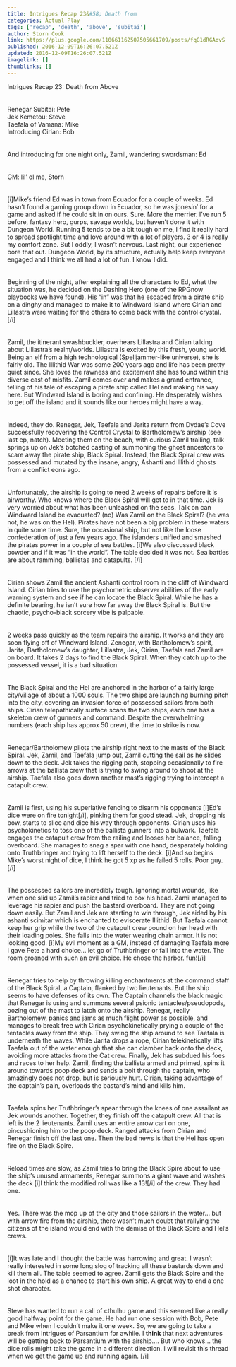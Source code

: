 ```yaml
---
title: Intrigues Recap 23&#58; Death from
categories: Actual Play
tags: ['recap', 'death', 'above', 'subitai']
author: Storn Cook
link: https://plus.google.com/110661162507505661709/posts/fqG1dRGAovS
published: 2016-12-09T16:26:07.521Z
updated: 2016-12-09T16:26:07.521Z
imagelink: []
thumblinks: []
---
```


Intrigues Recap 23:  Death from Above<br /><br /><br />Renegar Subitai: Pete<br />Jek Kemetou: Steve<br />Taefala of Vamana: Mike<br />Introducing Cirian:  Bob<br /><br /><br />And introducing for one night only, Zamil, wandering swordsman: Ed<br /><br /><br />GM: lil’ ol me, Storn<br /><br /><br />[i]Mike’s friend Ed was in town from Ecuador for a couple of weeks.  Ed hasn’t found a gaming group down in Ecuador, so he was jonesin’ for a game and asked if he could sit in on ours.  Sure.  More the merrier.  I’ve run 5 before, fantasy hero, gurps, savage worlds, but haven’t done it with Dungeon World.  Running 5 tends to be a bit tough on me, I find it really hard to spread spotlight time and love around with a lot of players.  3 or 4 is really my comfort zone.   But I oddly, I wasn’t nervous.  Last night, our experience bore that out.  Dungeon World, by its structure, actually help keep everyone engaged and I think we all had a lot of fun.  I know I did. <br /><br /><br />Beginning of the night, after explaining all the characters to Ed, what the situation was, he decided on the Dashing Hero (one of the RPGnow playbooks we have found).  His “in” was that he escaped from a pirate ship on a dinghy and managed to make it to Windward Island where Cirian and Lillastra were waiting for the others to come back with the control crystal. [/i]<br /><br /><br />Zamil, the itinerant swashbuckler, overhears Lillastra and Cirian talking about Lillastra’s realm/worlds.  Lillastra is excited by this fresh, young world.  Being an elf from a high technological (Spelljammer-like universe), she is fairly old.  The Illithid War was some 200 years ago and life has been pretty quiet since.  She loves the rawness and excitement she has found within this diverse cast of misfits.  Zamil comes over and makes a grand entrance, telling of his tale of escaping a pirate ship called Hel and making his way here.  But Windward Island is boring and confining.  He desperately wishes to get off the island and it sounds like our heroes might have a way.  <br /><br /><br />Indeed, they do.  Renegar, Jek, Taefala and Jarita return from Dydae’s Cove successfully recovering the Control Crystal to Bartholomew’s airship (see last ep, natch).   Meeting them on the beach, with curious Zamil trailing, talk springs up on Jek’s botched casting of summoning the ghost ancestors to scare away the pirate ship, Black Spiral.  Instead, the Black Spiral crew was possessed and mutated by the insane, angry, Ashanti and Illithid ghosts from a conflict eons ago.  <br /><br /><br />Unfortunately, the airship is going to need  2 weeks of repairs before it is airworthy.  Who knows where the Black Spiral will get to in that time.  Jek is very worried about what has been unleashed on the seas.  Talk on can Windward Island be evacuated? (no)  Was Zamil on the Black Spiral?  (he was not, he was on the Hel).  Pirates have not been a big problem in these waters in quite some time.  Sure, the occasional ship, but not like the loose confederation of just a few years ago.  The islanders unified and smashed the pirates power in a couple of sea battles.  [i]We also discussed black powder and if it was “in the world”.  The table decided it was not.  Sea battles are about ramming, ballistas and catapults.  [/i] <br /><br /><br />Cirian shows Zamil the ancient Ashanti control room in the cliff of Windward Island.  Cirian tries to use the psychometric observer abilities of the early warning system and see if he can locate the Black Spiral.  While he has a definite bearing, he isn’t sure how far away the Black Spiral is.  But the chaotic, psycho-black sorcery vibe is palpable.  <br /><br /><br />2 weeks pass quickly as the team repairs the airship.  It works and they are soon flying off of Windward Island.  Zenegar, with Bartholomew’s spirit, Jarita, Bartholomew’s daughter, Lillastra, Jek, Cirian, Taefala and Zamil are on board.  It takes 2 days to find the Black Spiral.  When they catch up to the possessed vessel, it is a bad situation.<br /><br /><br />The Black Spiral and the Hel are anchored in the harbor of a fairly large city/village of about a 1000 souls.  The two ships are launching burning pitch into the city, covering an invasion force of possessed sailors from both ships.  Cirian telepathically surface scans the two ships, each one has a skeleton crew of gunners and command.  Despite the overwhelming numbers (each ship has approx 50 crew), the time to strike is now.  <br /><br /><br />Renegar/Bartholomew pilots the airship right next to the masts of the Black Spiral.  Jek, Zamil, and Taefala jump out, Zamil cutting the sail as he slides down to the deck.  Jek takes the rigging path, stopping occasionally to fire arrows at the ballista crew that is trying to swing around to shoot at the airship.  Taefala also goes down another mast’s rigging trying to intercept a catapult crew.  <br /><br /><br />Zamil is first, using his superlative fencing to disarm his opponents [i]Ed’s dice were on fire tonight[/i], pinking them for good stead.  Jek, dropping his bow, starts to slice and dice his way through opponents.  Cirian uses his psychokinetics to toss one of the ballista gunners into a bulwark.  Taefala engages the catapult crew from the railing and looses her balance, falling overboard.  She manages to snag a spar with one hand, desparately holding onto Truthbringer and trying to lift herself to the deck.  [i]And so begins Mike’s worst night of dice, I think he got 5 xp as he failed 5 rolls.  Poor guy.  [/i]<br /><br /><br />The possessed sailors are incredibly tough.  Ignoring mortal wounds, like when one slid up Zamil’s rapier and tried to box his head.  Zamil managed to leverage his rapier and push the bastard overboard.  They are not going down easily.  But Zamil and Jek are starting to win through, Jek aided by his ashanti scimitar which is enchanted to eviscerate Illithid.  But Taefala cannot keep her grip while the two of the catapult crew pound on her head with their loading poles.  She falls into the water wearing chain armor.  It is not looking good.  [i]My evil moment as a GM, instead of damaging Taefala more I gave Pete a hard choice… let go of Truthbringer or fall into the water.  The room groaned with such an evil choice.  He chose the harbor. fun![/i]<br /><br /><br />Renegar tries to help by throwing killing enchantments at the command staff of the Black Spiral, a Captain, flanked by two lieutenants.  But the ship seems to have defenses of its own.  The Captain channels the black magic that Renegar is using and summons several psionic tentacles/pseudopods, oozing out of the mast to latch onto the airship.  Renegar, really Bartholomew, panics and jams as much flight power as possible, and manages to break free with Cirian psychokinetically prying a couple of the tentacles away from the ship.  They swing the ship around to see Taefala is underneath the waves.  While Jarita drops a rope, Cirian telekinetically lifts Taefala out of the water enough that she can clamber back onto the deck, avoiding more attacks from the Cat crew.  Finally, Jek has subdued his foes and races to her help.  Zamil, finding the ballista armed and primed, spins it around towards poop deck and sends a bolt through the captain, who amazingly does not drop, but is seriously hurt.  Cirian, taking advantage of the captain’s pain, overloads the bastard’s mind and kills him.  <br /><br /><br />Taefala spins her Truthbringer’s spear through the knees of one assailant as Jek wounds another.  Together, they finish off the catapult crew.  All that is left is the 2 lieutenants.  Zamil uses an entire arrow cart on one, pincushioning him to the poop deck.  Ranged attacks from Cirian and Renegar finish off the last one.  Then the bad news is that the Hel has open fire on the Black Spire.  <br /><br /><br />Reload times are slow, as Zamil tries to bring the Black Spire about to use the ship’s unused armaments, Renegar summons a giant wave and washes the deck [i]I think the modified roll was like a 13![/i] of the crew.  They had one.<br /><br /><br />Yes.  There was the mop up of the city and those sailors in the water… but with arrow fire from the airship, there wasn’t much doubt that rallying the citizens of the island would end with the demise of the Black Spire and Hel’s crews.  <br /><br /><br />[i]It was late and I thought the battle was harrowing and great.  I wasn’t really interested in some long slog of tracking all these bastards down and kill them all.  The table seemed to agree.  Zamil gets the Black Spire and the loot in the hold as a chance to start his own ship.  A great way to end a one shot character.  <br /><br /><br />Steve has wanted to run a call of cthulhu game and this seemed like a really good halfway point for the game.  He had run one session with Bob, Pete and Mike when I couldn’t make it one week.  So, we are going to take a break from Intrigues of Parsantium for awhile.  I <b>think</b> that next adventures will be getting back to Parsantium with the airship…. But who knows… the dice rolls might take the game in a different direction.  I will revisit this thread when we get the game up and running again.  [/i]